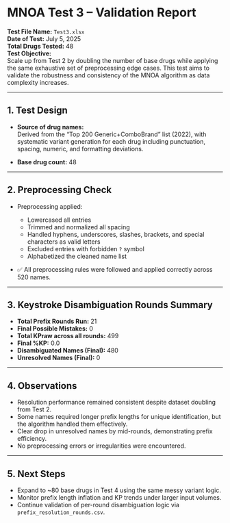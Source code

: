 # MNOA Test 3 – Validation Report

**Test File Name:** `Test3.xlsx`  
**Date of Test:** July 5, 2025  
**Total Drugs Tested:** 48  
**Test Objective:**  
Scale up from Test 2 by doubling the number of base drugs while applying the same exhaustive set of preprocessing edge cases. This test aims to validate the robustness and consistency of the MNOA algorithm as data complexity increases.

---

## 1. Test Design

- **Source of drug names:**  
  Derived from the “Top 200 Generic+ComboBrand” list (2022), with systematic variant generation for each drug including punctuation, spacing, numeric, and formatting deviations.

- **Base drug count:** 48  

---

## 2. Preprocessing Check

- Preprocessing applied:
  - Lowercased all entries
  - Trimmed and normalized all spacing
  - Handled hyphens, underscores, slashes, brackets, and special characters as valid letters
  - Excluded entries with forbidden `?` symbol
  - Alphabetized the cleaned name list

- ✅ All preprocessing rules were followed and applied correctly across 520 names.

---

## 3. Keystroke Disambiguation Rounds Summary

- **Total Prefix Rounds Run:** 21  
- **Final Possible Mistakes:** 0  
- **Total KPraw across all rounds:** 499  
- **Final %KP:** 0.0  
- **Disambiguated Names (Final):** 480  
- **Unresolved Names (Final):** 0  

---

## 4. Observations

- Resolution performance remained consistent despite dataset doubling from Test 2.
- Some names required longer prefix lengths for unique identification, but the algorithm handled them effectively.
- Clear drop in unresolved names by mid-rounds, demonstrating prefix efficiency.
- No preprocessing errors or irregularities were encountered.

---

## 5. Next Steps

- Expand to ~80 base drugs in Test 4 using the same messy variant logic.
- Monitor prefix length inflation and KP trends under larger input volumes.
- Continue validation of per-round disambiguation logic via `prefix_resolution_rounds.csv`.